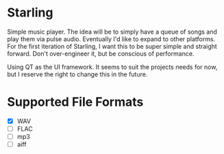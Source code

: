 # Starling

Simple music player. The idea will be to simply have a queue of songs and play them via pulse audio. Eventually I'd like to expand to other platforms. For the first iteration of Starling, I want this to be super simple and straight forward. Don't over-engineer it, but be conscious of performance.

Using QT as the UI framework. It seems to suit the projects needs for now, but I reserve the right to change this in the future.

# Supported File Formats

- [x] WAV
- [ ] FLAC
- [ ] mp3
- [ ] aiff
